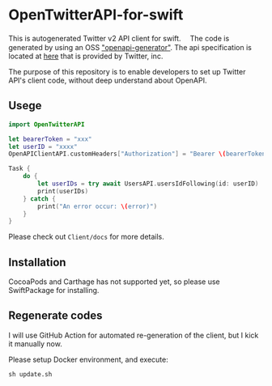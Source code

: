 # OpenTwitterAPI-for-swift

This is autogenerated Twitter v2 API client for swift.　 The code is generated by using an OSS ["openapi-generator"](https://github.com/OpenAPITools/openapi-generator). The api specification is located at [here](https://api.twitter.com/2/openapi.json) that is provided by Twitter, inc.

The purpose of this repository is to enable developers to set up Twitter API's client code, without deep understand about OpenAPI.

## Usege

```swift
import OpenTwitterAPI

let bearerToken = "xxx"
let userID = "xxxx"
OpenAPIClientAPI.customHeaders["Authorization"] = "Bearer \(bearerToken)"

Task {
    do {
        let userIDs = try await UsersAPI.usersIdFollowing(id: userID)
        print(userIDs)
    } catch {
        print("An error occur: \(error)")
    }
}

```

Please check out `Client/docs` for more details.

## Installation

CocoaPods and Carthage has not supported yet, so please use SwiftPackage for installing.

## Regenerate codes

I will use GitHub Action for automated re-generation of the client, but I kick it manually now.

Please setup Docker environment, and execute:

```
sh update.sh
```
